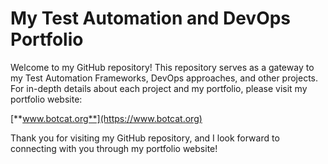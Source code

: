 # My Test Automation and DevOps Portfolio

Welcome to my GitHub repository! This repository serves as a gateway to my Test Automation Frameworks, DevOps approaches, and other projects. For in-depth details about each project and my portfolio, please visit my portfolio website:

[**www.botcat.org**](https://www.botcat.org)

Thank you for visiting my GitHub repository, and I look forward to connecting with you through my portfolio website!
